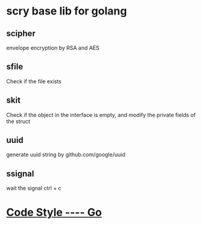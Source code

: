 # scry base lib for golang

## scipher
envelope encryption by RSA  and AES
## sfile
Check if the file exists
## skit
Check if the object in the interface is empty, and modify the private fields of the struct
## uuid
generate uuid string by github.com/google/uuid
## ssignal
wait the signal ctrl + c

# [Code Style ---- Go](./codestyle_go.md)
